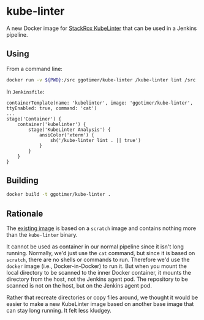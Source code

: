 # kube-linter

A new Docker image for [StackRox KubeLinter](https://github.com/stackrox/kube-linter)
that can be used in a Jenkins pipeline.

## Using

From a command line:

```bash
docker run -v ${PWD}:/src ggotimer/kube-linter /kube-linter lint /src
```

In `Jenkinsfile`:

```Jenkinsfile
containerTemplate(name: 'kubelinter', image: 'ggotimer/kube-linter', ttyEnabled: true, command: 'cat')
...
stage('Container') {
    container('kubelinter') {
        stage('KubeLinter Analysis') {
            ansiColor('xterm') {
                sh('/kube-linter lint . || true')
            }
        }
    }
}
```

## Building

```bash
docker build -t ggotimer/kube-linter .
```

## Rationale

The [existing image](https://hub.docker.com/r/stackrox/kube-linter) is based on
a `scratch` image and contains nothing more than the `kube-linter` binary.

It cannot be used as container in our normal pipeline since it isn't long
running. Normally, we'd just use the `cat` command, but since it is based on
`scratch`, there are no shells or commands to run. Therefore we'd use the
`docker` image (i.e., Docker-in-Docker) to run it. But when you mount the local
directory to be scanned to the inner Docker container, it mounts the directory
from the host, not the Jenkins agent pod. The repository to be scanned is not on
the host, but on the Jenkins agent pod.

Rather that recreate directories or copy files around, we thought it would be
easier to make a new KubeLinter image based on another base image that can stay
long running. It felt less kludgey.
